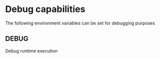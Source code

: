 # Debug capabilities
The following environment variables can be set for debugging purposes


## DEBUG
Debug runtime execution
